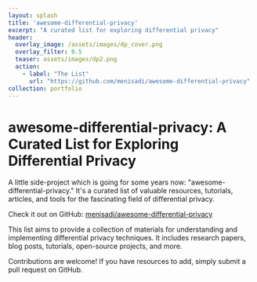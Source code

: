 ```yaml
---
layout: splash
title: 'awesome-differential-privacy'
excerpt: "A curated list for exploring differential privacy"
header: 
  overlay_image: /assets/images/dp_cover.png
  overlay_filter: 0.5
  teaser: assets/images/dp2.png
  action:
    - label: "The List"
      url: "https://github.com/menisadi/awesome-differential-privacy"
collection: portfolio
---
```


# awesome-differential-privacy: A Curated List for Exploring Differential Privacy
A little side-project which is going for some years now: "awesome-differential-privacy." It's a curated list of valuable resources, tutorials, articles, and tools for the fascinating field of differential privacy.

Check it out on GitHub: [menisadi/awesome-differential-privacy](https://github.com/menisadi/awesome-differential-privacy)

This list aims to provide a collection of materials for understanding and implementing differential privacy techniques. It includes research papers, blog posts, tutorials, open-source projects, and more. 

Contributions are welcome! If you have resources to add, simply submit a pull request on GitHub. 


